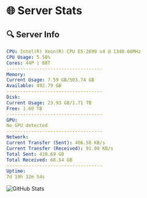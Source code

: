 # 🌐 Server Stats
## 🔍 Server Info
```yaml
CPU: Intel(R) Xeon(R) CPU E5-2699 v4 @ 1340.08MHz
CPU Usage: 5.50%
Cores: 44P | 88T
-----------------------------------
Memory:
Current Usage: 7.59 GB/503.74 GB
Available: 492.79 GB
-----------------------------------
Disk:
Current Usage: 23.93 GB/1.71 TB
Free: 1.60 TB
-----------------------------------
GPU:
No GPU detected
-----------------------------------
Network:
Current Transfer (Sent): 406.58 KB/s
Current Transfer (Received): 91.00 KB/s
Total Sent: 410.69 GB
Total Received: 68.54 GB
-----------------------------------
Uptime:
7d 19h 32m 54s
```
![GitHub Stats](https://img.shields.io/badge/Updated-2025-04-27_12:41:42-blue)
